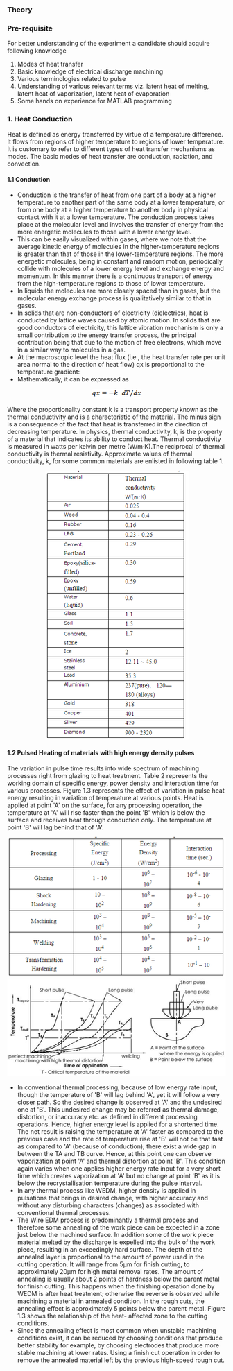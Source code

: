 ### Theory

### Pre-requisite
For better understanding of the experiment a candidate should acquire following knowledge
1. Modes of heat transfer
2. Basic knowledge of electrical discharge machining
3. Various terminologies related to pulse
4. Understanding of various relevant terms viz. latent heat of melting, latent heat of vaporization, latent heat of evaporation
5. Some hands on experience for MATLAB programming

### 1. Heat Conduction

Heat is defined as energy transferred by virtue of a temperature difference. It flows from regions of higher temperature to regions of lower temperature. It is customary to refer to different types of heat transfer mechanisms as modes. The basic modes of heat transfer are conduction, radiation, and convection.

#### 1.1 Conduction

- Conduction is the transfer of heat from one part of a body at a higher temperature to another part of the same body at a lower temperature, or from one body at a higher temperature to another body in physical contact with it at a lower temperature. The conduction process takes place at the molecular level and involves the transfer of energy from the more energetic molecules to those with a lower energy level.
- This can be easily visualized within gases, where we note that the average kinetic energy of molecules in the higher-temperature regions is greater than that of those in the lower-temperature regions. The more energetic molecules, being in constant and random motion, periodically collide with molecules of a lower energy level and exchange energy and momentum. In this manner there is a continuous transport of energy from the high-temperature regions to those of lower temperature.
- In liquids the molecules are more closely spaced than in gases, but the molecular energy exchange process is qualitatively similar to that in gases.
- In solids that are non-conductors of electricity (dielectrics), heat is conducted by lattice waves caused by atomic motion. In solids that are good conductors of electricity, this lattice vibration mechanism is only a small contribution to the energy transfer process, the principal contribution being that due to the motion of free electrons, which move in a similar way to molecules in a gas.
- At the macroscopic level the heat flux (i.e., the heat transfer rate per unit area normal to the direction of heat flow) qx is proportional to the temperature gradient:
- Mathematically, it can be expressed as
<center><img src="images/1.png" title="" /></center>

Where the proportionality constant k is a transport property known as the thermal conductivity and is a characteristic of the material. The minus sign is a consequence of the fact that heat is transferred in the direction of decreasing temperature. In physics, thermal conductivity, k, is the property of a material that indicates its ability to conduct heat. Thermal conductivity is measured in watts per kelvin per metre (W/m·K).The reciprocal of thermal conductivity is thermal resistivity. Approximate values of thermal conductivity, k, for some common materials are enlisted in following table 1.
<center><img src="images/2.png" title="" /></center>

#### 1.2 Pulsed Heating of materials with high energy density pulses

The variation in pulse time results into wide spectrum of machining processes right from glazing to heat treatment. Table 2 represents the working domain of specific energy, power density and interaction time for various processes. Figure 1.3 represents the effect of variation in pulse heat energy resulting in variation of temperature at various points. Heat is applied at point 'A' on the surface, for any processing operation, the temperature at 'A' will rise faster than the point 'B' which is below the surface and receives heat through conduction only. The temperature at point 'B' will lag behind that of 'A'.
<center><img src="images/3.png" title="" /></center>
<center><img src="images/4.jpg" title="" /></center>

- In conventional thermal processing, because of low energy rate input, though the temperature of 'B' will lag behind 'A', yet it will follow a very closer path. So the desired change is observed at 'A' and the undesired one at 'B'. This undesired change may be referred as thermal damage, distortion, or inaccuracy etc. as defined in different processing operations. Hence, higher energy level is applied for a shortened time. The net result is raising the temperature at 'A' faster as compared to the previous case and the rate of temperature rise at 'B' will not be that fast as compared to 'A' (because of conduction); there exist a wide gap in between the TA and TB curve. Hence, at this point one can observe vaporization at point 'A' and thermal distortion at point 'B'. This condition again varies when one applies higher energy rate input for a very short time which creates vaporization at 'A' but no change at point 'B' as it is below the recrystallisation temperature during the pulse interval.
- In any thermal process like WEDM, higher density is applied in pulsations that brings in desired change, with higher accuracy and without any disturbing characters (changes) as associated with conventional thermal processes.
- The Wire EDM process is predominantly a thermal process and therefore some annealing of the work piece can be expected in a zone just below the machined surface. In addition some of the work piece material melted by the discharge is expelled into the bulk of the work piece, resulting in an exceedingly hard surface. The depth of the annealed layer is proportional to the amount of power used in the cutting operation. It will range from 5μm for finish cutting, to approximately 20&mu;m for high metal removal rates. The amount of annealing is usually about 2 points of hardness below the parent metal for finish cutting. This happens when the finishing operation done by WEDM is after heat treatment; otherwise the reverse is observed while machining a material in annealed condition. In the rough cuts, the annealing effect is approximately 5 points below the parent metal. Figure 1.3 shows the relationship of the heat- affected zone to the cutting conditions.
- Since the annealing effect is most common when unstable machining conditions exist, it can be reduced by choosing conditions that produce better stability for example, by choosing electrodes that produce more stable machining at lower rates. Using a finish cut operation in order to remove the annealed material left by the previous high-speed rough cut.